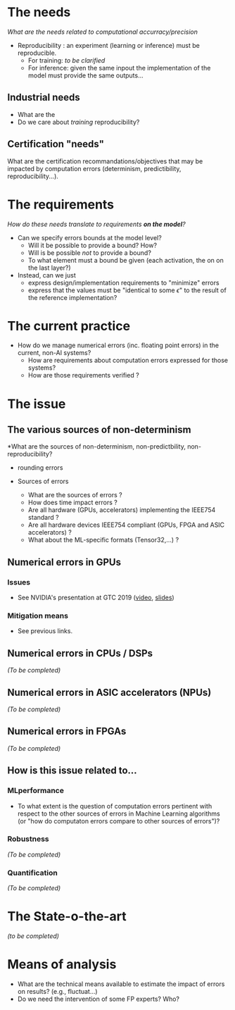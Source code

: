 # The needs

*What are the needs related to computational accurracy/precision*

- Reproducibility : an experiment (learning or inference) must be reproducible.
  - For training: *to be clarified*
  - For inference: given the same inpout the implementation of the model must provide the same outputs...

## Industrial needs

- What are the 
- Do we care about *training* reproducibility?

## Certification "needs"

What are the certification recommandations/objectives that may be impacted by computation errors (determinism, predictibility, reproducibility...).

# The requirements
*How do these needs translate to requirements __on the model__?*

- Can we specify errors bounds at the model level?
  - Will it be possible to provide a bound? How? 
  - Will is be possible *not* to provide a bound?
  - To what element must a bound be given (each activation, the on on the last layer?)
- Instead, can we just 
  - express design/implementation requirements to "minimize" errors
  - express that the values must be "identical to some $\epsilon$" to the result of the reference implementation? 

# The current practice 
- How do we manage numerical errors (inc. floating point errors) in the current, non-AI systems?
    - How are requirements about computation errors expressed for those systems?
    - How are those requirements verified ?


# The issue

## The various sources of non-determinism
*What are the sources of non-determinism, non-predictbility, non-reproducibility?

- rounding errors 

- Sources of errors
    - What are the sources of errors ?
    - How does time impact errors ?
    - Are all hardware (GPUs, accelerators) implementing the IEEE754 standard ?
    - Are all hardware devices IEEE754 compliant (GPUs, FPGA and ASIC accelerators) ?
    - What about the ML-specific formats (Tensor32,...) ?

## Numerical errors in GPUs

### Issues
- See NVIDIA's presentation at GTC 2019 ([video](https://www.youtube.com/watch?v=TB07_mUMt0U), [slides](https://drive.google.com/file/d/18pmjeiXWqzHWB8mM2mb3kjN4JSOZBV4A/view?pli=1))

### Mitigation means

- See previous links.

## Numerical errors in CPUs / DSPs
*(To be completed)*

## Numerical errors in ASIC accelerators (NPUs)
*(To be completed)*

## Numerical errors in FPGAs
*(To be completed)*

## How is this issue related to...

### MLperformance
- To what extent is the question of computation errors pertinent with respect to the other sources of errors in Machine Learning algorithms (or "how do computaton errors compare to other sources of errors")?
  
### Robustness

*(To be completed)*

### Quantification

*(To be completed)*

# The State-o-the-art 

*(to be completed)*

# Means of analysis 
- What are the technical means available to estimate the impact of errors on results? (e.g., fluctuat...)
- Do we need the intervention of some FP experts? Who?

